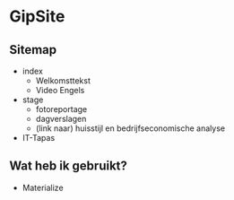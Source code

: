 # GipSite
## Sitemap

- index
    - Welkomsttekst
    - Video Engels
- stage
    - fotoreportage
    - dagverslagen
    - (link naar) huisstijl en bedrijfseconomische analyse
- IT-Tapas

## Wat heb ik gebruikt?
- Materialize
